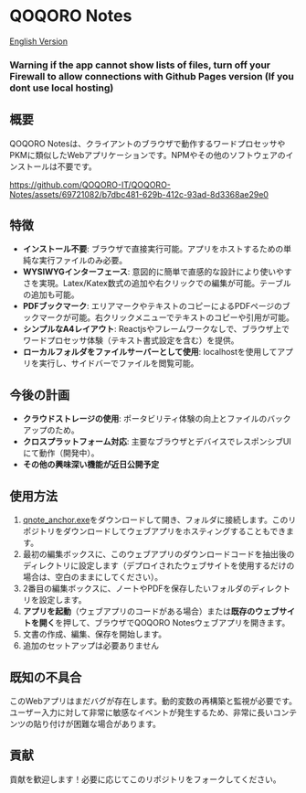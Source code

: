 # QOQORO Notes

[English Version](README_en.md)

### Warning if the app cannot show lists of files, turn off your Firewall to allow connections with Github Pages version (If you dont use local hosting)

## 概要

QOQORO Notesは、クライアントのブラウザで動作するワードプロセッサやPKMに類似したWebアプリケーションです。NPMやその他のソフトウェアのインストールは不要です。


https://github.com/QOQORO-IT/QOQORO-Notes/assets/69721082/b7dbc481-629b-412c-93ad-8d3368ae29e0




## 特徴

- **インストール不要**: ブラウザで直接実行可能。アプリをホストするための単純な実行ファイルのみ必要。
- **WYSIWYGインターフェース**: 意図的に簡単で直感的な設計により使いやすさを実現。Latex/Katex数式の追加や右クリックでの編集が可能。テーブルの追加も可能。
- **PDFブックマーク**: エリアマークやテキストのコピーによるPDFページのブックマークが可能。右クリックメニューでテキストのコピーや引用が可能。
- **シンプルなA4レイアウト**: Reactjsやフレームワークなしで、ブラウザ上でワードプロセッサ体験（テキスト書式設定を含む）を提供。
- **ローカルフォルダをファイルサーバーとして使用**: localhostを使用してアプリを実行し、サイドバーでファイルを閲覧可能。

## 今後の計画

- **クラウドストレージの使用**: ポータビリティ体験の向上とファイルのバックアップのため。
- **クロスプラットフォーム対応**: 主要なブラウザとデバイスでレスポンシブUIにて動作（開発中）。
- **その他の興味深い機能が近日公開予定**

## 使用方法

1. [qnote_anchor.exe](https://github.com/QOQORO-IT/QOQORO-Notes/releases/download/clientside/QOQORO_Anchor.exe)をダウンロードして開き、フォルダに接続します。このリポジトリをダウンロードしてウェブアプリをホスティングすることもできます。
2. 最初の編集ボックスに、このウェブアプリのダウンロードコードを抽出後のディレクトリに設定します（デプロイされたウェブサイトを使用するだけの場合は、空白のままにしてください）。
3. 2番目の編集ボックスに、ノートやPDFを保存したいフォルダのディレクトリを設定します。
4. **アプリを起動**（ウェブアプリのコードがある場合）または**既存のウェブサイトを開く**を押して、ブラウザでQOQORO Notesウェブアプリを開きます。
5. 文書の作成、編集、保存を開始します。
6. 追加のセットアップは必要ありません

## 既知の不具合
このWebアプリはまだバグが存在します。動的変数の再構築と監視が必要です。ユーザー入力に対して非常に敏感なイベントが発生するため、非常に長いコンテンツの貼り付けが困難な場合があります。

## 貢献

貢献を歓迎します！必要に応じてこのリポジトリをフォークしてください。
